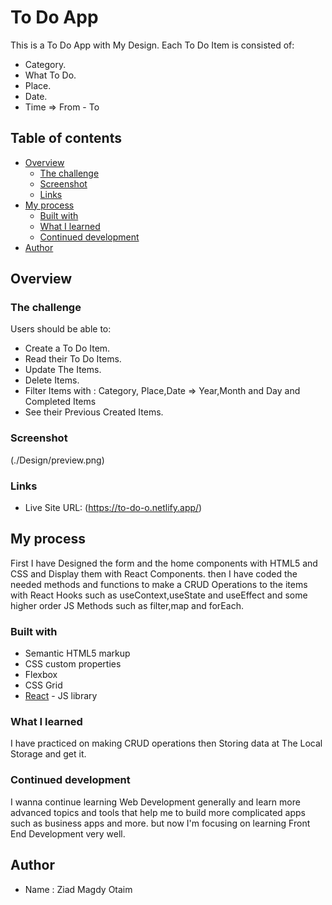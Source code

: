 # To Do App

This is a To Do App with My Design.
Each To Do Item is consisted of:

- Category.
- What To Do.
- Place.
- Date.
- Time => From - To

## Table of contents

- [Overview](#overview)
  - [The challenge](#the-challenge)
  - [Screenshot](#screenshot)
  - [Links](#links)
- [My process](#my-process)
  - [Built with](#built-with)
  - [What I learned](#what-i-learned)
  - [Continued development](#continued-development)
- [Author](#author)

## Overview

### The challenge

Users should be able to:

- Create a To Do Item.
- Read their To Do Items.
- Update The Items.
- Delete Items.
- Filter Items with : Category, Place,Date => Year,Month and Day and Completed Items
- See their Previous Created Items.

### Screenshot

(./Design/preview.png)

### Links

- Live Site URL: (https://to-do-o.netlify.app/)

## My process

First I have Designed the form and the home components with HTML5 and CSS and Display them with React Components.
then I have coded the needed methods and functions to make a CRUD Operations to the items with React Hooks such as useContext,useState and useEffect and some higher order JS Methods such as filter,map and forEach.

### Built with

- Semantic HTML5 markup
- CSS custom properties
- Flexbox
- CSS Grid
- [React](https://reactjs.org/) - JS library

### What I learned

I have practiced on making CRUD operations then Storing data at The Local Storage and get it.

### Continued development

I wanna continue learning Web Development generally and learn more advanced topics and tools that help me to build more complicated apps such as business apps and more.
but now I'm focusing on learning Front End Development very well.

## Author

- Name : Ziad Magdy Otaim
